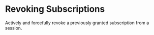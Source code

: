 # Revoking Subscriptions

Actively and forcefully revoke a previously granted subscription from a session.
